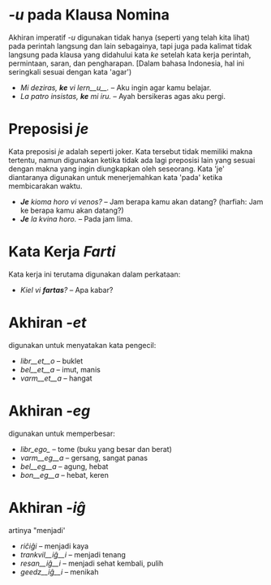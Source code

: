 # *-u* pada Klausa Nomina

Akhiran imperatif *-u* digunakan tidak hanya (seperti yang telah kita lihat) pada perintah langsung dan lain sebagainya, tapi juga pada kalimat tidak langsung pada klausa yang didahului kata *ke* setelah kata kerja  perintah, permintaan, saran, dan pengharapan. [Dalam bahasa Indonesia, hal ini seringkali sesuai dengan kata 'agar')

- *Mi deziras, __ke__ vi lern__u__.* – Aku ingin agar kamu belajar.
- *La patro insistas, __ke__ mi iru.* – Ayah bersikeras agas aku pergi.
 
# Preposisi *je*

Kata preposisi *je* adalah seperti joker. Kata tersebut tidak memiliki makna tertentu, namun digunakan ketika tidak ada lagi preposisi lain yang sesuai dengan makna yang ingin diungkapkan oleh seseorang. Kata 'je' diantaranya digunakan untuk menerjemahkan kata 'pada' ketika membicarakan waktu. 

- *__Je__ kioma horo vi venos?* – Jam berapa kamu akan datang? (harfiah: Jam ke berapa kamu akan datang?)
- *__Je__ la kvina horo.* – Pada jam lima.
 

# Kata Kerja *Farti*

Kata kerja ini terutama digunakan dalam perkataan:

- *Kiel vi __fartas__?* – Apa kabar?


# Akhiran *-et*

digunakan untuk menyatakan kata pengecil:

- *libr__et__o* – buklet
- *bel__et__a*  – imut, manis
- *varm__et__a* – hangat
 

# Akhiran *-eg*

digunakan untuk memperbesar:

- *libr_ego_*    – tome (buku yang besar dan berat)
- *varm__eg__a*  – gersang, sangat panas
- *bel__eg__a*   – agung, hebat
- *bon__eg__a*   – hebat, keren

# Akhiran *-iĝ*

artinya "menjadi'

- *riĉiĝi*          – menjadi kaya
- *trankvil__iĝ__i* – menjadi tenang
- *resan__iĝ__i*    – menjadi sehat kembali, pulih
- *geedz__iĝ__i*    – menikah
 

